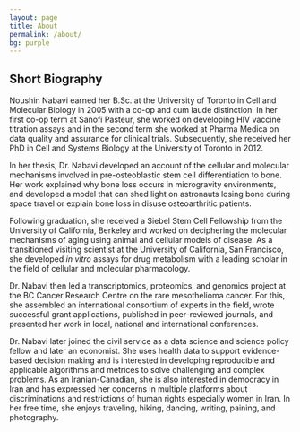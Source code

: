 ```yaml
---
layout: page
title: About
permalink: /about/
bg: purple
---
```


## Short Biography

Noushin Nabavi earned her B.Sc. at the University of Toronto in Cell and Molecular Biology in 2005 with a co-op and cum laude distinction. In her first co-op term at Sanofi Pasteur, she worked on developing HIV vaccine titration assays and in the second term she worked at Pharma Medica on data quality and assurance for clinical trials. Subsequently, she received her PhD in Cell and Systems Biology at the University of Toronto in 2012.   

In her thesis, Dr. Nabavi developed an account of the cellular and molecular mechanisms involved in pre-osteoblastic stem cell differentiation to bone. Her work explained why bone loss occurs in microgravity environments, and developed a model that can shed light on astronauts losing bone during space travel or explain bone loss in disuse osteoarthritic patients.   

Following graduation, she received a Siebel Stem Cell Fellowship from the University of California, Berkeley and worked on deciphering the molecular mechanisms of aging using animal and cellular models of disease. As a transitioned visiting scientist at the University of California, San Francisco, she developed _in vitro_ assays for drug metabolism with a leading scholar in the field of cellular and molecular pharmacology.  

Dr. Nabavi then led a transcriptomics, proteomics, and genomics project at the BC Cancer Research Centre on the rare mesothelioma cancer. For this, she assembled an international consortium of experts in the field, wrote successful grant applications, published in peer-reviewed journals, and presented her work in local, national and international conferences.  

Dr. Nabavi later joined the civil service as a data science and science policy fellow and later an economist. She uses health data to support evidence-based decision making and is interested in developing reproducible and applicable algorithms and metrices to solve challenging and complex problems. As an Iranian-Canadian, she is also interested in democracy in Iran and has expressed her concerns in multiple platforms about discriminations and restrictions of human rights especially women in Iran. In her free time, she enjoys traveling, hiking, dancing, writing, paining, and photography.
